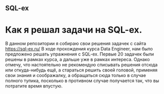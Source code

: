 ## SQL-ex
# Как я решал задачи на SQL-ex.
В данном репозитории я собираю свои решения задачек с сайта https://sql-ex.ru/
В ходе прохождения курса Data Engineer, нам было предложено решать упражнения с SQL-ex. Первые 20 задачек были решены в рамках курса, а дальше уже в рамках интереса.
Однако отмечу, что настоятельно не рекомендую списывать решения отсюда или откуда-нибудь ещё, а стараться решить своей головой, применяя свои знания и соображалку, а обращаться сюда только в случае полного тупика, посколько в противном случае получается так, что вы потратите время впустую. 
